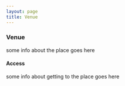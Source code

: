 ```yaml
---
layout: page
title: Venue
---
```

### Venue

some info about the place goes here

#### Access
some info about getting to the place goes here
